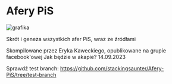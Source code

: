 # Afery PiS

![grafika](https://github.com/stackingsaunter/Afery-PiS/assets/68239231/42897529-9fdc-46a4-92ed-632c089564b2)

Skrót i geneza wszystkich afer PiS, wraz ze źródłami 

Skompilowane przez Eryka Kaweckiego, opublikowane na grupie facebook'owej Jak będzie w akapie? 14.09.2023

Sprawdź test branch: https://github.com/stackingsaunter/Afery-PiS/tree/test-branch
